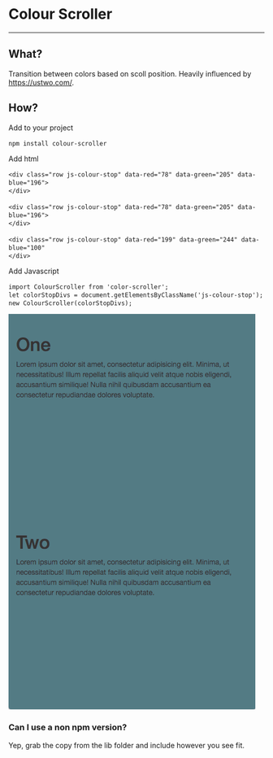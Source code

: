 # Colour Scroller
-----------------
## What?

Transition between colors based on scoll position.
Heavily influenced by https://ustwo.com/.

## How?
Add to your project
```
npm install colour-scroller
```

Add html
```
<div class="row js-colour-stop" data-red="78" data-green="205" data-blue="196">
</div>

<div class="row js-colour-stop" data-red="78" data-green="205" data-blue="196">
</div>

<div class="row js-colour-stop" data-red="199" data-green="244" data-blue="100"
</div>
```

Add Javascript

```
import ColourScroller from 'color-scroller';
let colorStopDivs = document.getElementsByClassName('js-colour-stop');
new ColourScroller(colorStopDivs);
```

![demo](images/color-scroller.gif)

### Can I use a non npm version?

Yep, grab the copy from the lib folder and include however you see fit.

